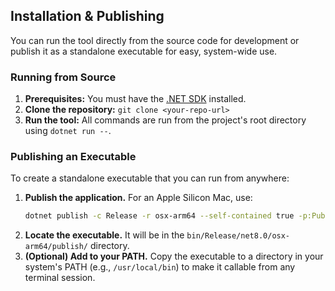 ## Installation & Publishing

You can run the tool directly from the source code for development or publish it as a standalone executable for easy, system-wide use.

### Running from Source
1.  **Prerequisites:** You must have the [.NET SDK](https://dotnet.microsoft.com/download) installed.
2.  **Clone the repository:** `git clone <your-repo-url>`
3.  **Run the tool:** All commands are run from the project's root directory using `dotnet run --`.

### Publishing an Executable
To create a standalone executable that you can run from anywhere:

1.  **Publish the application.** For an Apple Silicon Mac, use:
    ```bash
    dotnet publish -c Release -r osx-arm64 --self-contained true -p:PublishSingleFile=true
    ```
2.  **Locate the executable.** It will be in the `bin/Release/net8.0/osx-arm64/publish/` directory.
3.  **(Optional) Add to your PATH.** Copy the executable to a directory in your system's PATH (e.g., `/usr/local/bin`) to make it callable from any terminal session.
